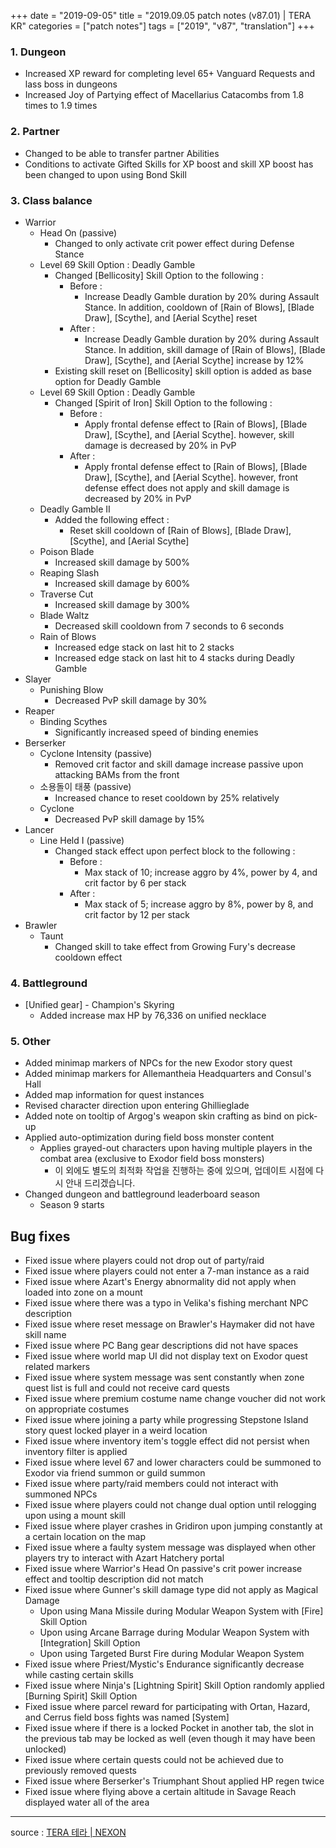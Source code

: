 +++
date = "2019-09-05"
title = "2019.09.05 patch notes (v87.01) | TERA KR"
categories = ["patch notes"]
tags = ["2019", "v87", "translation"]
+++

### 1. Dungeon
- Increased XP reward for completing level 65+ Vanguard Requests and lass boss in dungeons
- Increased Joy of Partying effect of Macellarius Catacombs from 1.8 times to 1.9 times

### 2. Partner
- Changed to be able to transfer partner Abilities
- Conditions to activate Gifted Skills for XP boost and skill XP boost has been changed to upon using Bond Skill

### 3. Class balance
- Warrior
  - Head On (passive)
    - Changed to only activate crit power effect during Defense Stance
  - Level 69 Skill Option : Deadly Gamble
    - Changed [Bellicosity] Skill Option to the following :
      - Before :
        - Increase Deadly Gamble duration by 20% during Assault Stance. In addition, cooldown of [Rain of Blows], [Blade Draw], [Scythe], and [Aerial Scythe] reset
      - After :
        - Increase Deadly Gamble duration by 20% during Assault Stance. In addition, skill damage of [Rain of Blows], [Blade Draw], [Scythe], and [Aerial Scythe] increase by 12%
    - Existing skill reset on [Bellicosity] skill option is added as base option for Deadly Gamble
  - Level 69 Skill Option : Deadly Gamble
    - Changed [Spirit of Iron] Skill Option to the following :
      - Before :
        - Apply frontal defense effect to [Rain of Blows], [Blade Draw], [Scythe], and [Aerial Scythe]. however, skill damage  is decreased by 20% in PvP
      - After :
        - Apply frontal defense effect to [Rain of Blows], [Blade Draw], [Scythe], and [Aerial Scythe]. however, front defense effect does not apply and skill damage is decreased by 20% in PvP
  - Deadly Gamble II
    - Added the following effect :
      - Reset skill cooldown of [Rain of Blows], [Blade Draw], [Scythe], and [Aerial Scythe]
  - Poison Blade
    - Increased skill damage by 500%
  - Reaping Slash
    - Increased skill damage by 600%
  - Traverse Cut
    - Increased skill damage by 300%
  - Blade Waltz
    - Decreased skill cooldown from 7 seconds to 6 seconds
  - Rain of Blows
    - Increased edge stack on last hit to 2 stacks
    - Increased edge stack on last hit to 4 stacks during Deadly Gamble
- Slayer
  - Punishing Blow
    - Decreased PvP skill damage by 30%
- Reaper
  - Binding Scythes
    - Significantly increased speed of binding enemies
- Berserker
  - Cyclone Intensity (passive)
    - Removed crit factor and skill damage increase passive upon attacking BAMs from the front
  - 소용돌이 태풍 (passive)
    - Increased chance to reset cooldown by 25% relatively
  - Cyclone
    - Decreased PvP skill damage by 15%
- Lancer
  - Line Held I (passive)
    - Changed stack effect upon perfect block to the following :
      - Before :
        - Max stack of 10; increase aggro by 4%, power by 4, and crit factor by 6 per stack
      - After :
        - Max stack of 5; increase aggro by 8%, power by 8, and crit factor by 12 per stack
- Brawler
  - Taunt
    - Changed skill to take effect from Growing Fury's decrease cooldown effect

### 4. Battleground
- [Unified gear] - Champion's Skyring
  - Added increase max HP by 76,336 on unified necklace

### 5. Other
- Added minimap markers of NPCs for the new Exodor story quest
- Added minimap markers for Allemantheia Headquarters and Consul's Hall
- Added map information for quest instances
- Revised character direction upon entering Ghillieglade
- Added note on tooltip of Argog's weapon skin crafting as bind on pick-up
- Applied auto-optimization during field boss monster content
  - Applies grayed-out characters upon having multiple players in the combat area (exclusive to Exodor field boss monsters)
    - 이 외에도 별도의 최적화 작업을 진행하는 중에 있으며, 업데이트 시점에 다시 안내 드리겠습니다.
- Changed dungeon and battleground leaderboard season
  - Season 9 starts

## Bug fixes

- Fixed issue where players could not drop out of party/raid
- Fixed issue where players could not enter a 7-man instance as a raid
- Fixed issue where Azart's Energy abnormality did not apply when loaded into zone on a mount
- Fixed issue where there was a typo in Velika's fishing merchant NPC description
- Fixed issue where reset message on Brawler's Haymaker did not have skill name
- Fixed issue where PC Bang gear descriptions did not have spaces
- Fixed issue where world map UI did not display text on Exodor quest related markers
- Fixed issue where system message was sent constantly when zone quest list is full and could not receive card quests
- Fixed issue where premium costume name change voucher did not work on appropriate costumes
- Fixed issue where joining a party while progressing Stepstone Island story quest locked player in a weird location
- Fixed issue where inventory item's toggle effect did not persist when inventory filter is applied
- Fixed issue where level 67 and lower characters could be summoned to Exodor via friend summon or guild summon
- Fixed issue where party/raid members could not interact with summoned NPCs
- Fixed issue where players could not change dual option until relogging upon using a mount skill
- Fixed issue where player crashes in Gridiron upon jumping constantly at a certain location on the map
- Fixed issue where a faulty system message was displayed when other players try to interact with Azart Hatchery portal
- Fixed issue where Warrior's Head On passive's crit power increase effect and tooltip description did not match
- Fixed issue where Gunner's skill damage type did not apply as Magical Damage
  - Upon using Mana Missile during Modular Weapon System with [Fire] Skill Option
  - Upon using Arcane Barrage during Modular Weapon System with [Integration] Skill Option
  - Upon using Targeted Burst Fire during Modular Weapon System
- Fixed issue where Priest/Mystic's Endurance significantly decrease while casting certain skills
- Fixed issue where Ninja's [Lightning Spirit] Skill Option randomly applied [Burning Spirit] Skill Option
- Fixed issue where parcel reward for participating with Ortan, Hazard, and Cerrus field boss fights was named [System]
- Fixed issue where if there is a locked Pocket in another tab, the slot in the previous tab may be locked as well (even though it may have been unlocked)
- Fixed issue where certain quests could not be achieved due to previously removed quests
- Fixed issue where Berserker's Triumphant Shout applied HP regen twice
- Fixed issue where flying above a certain altitude in Savage Reach displayed water all of the area

----

source : [TERA 테라 | NEXON](http://tera.nexon.com/news/update/view.aspx?n4articlesn=408)
